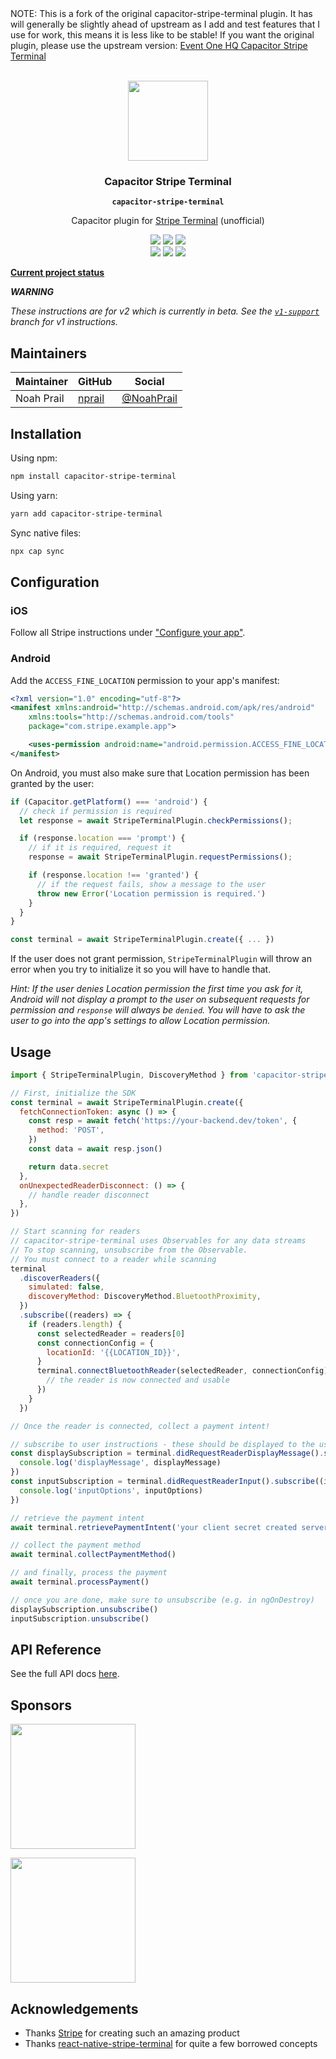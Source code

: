 <bold>
  NOTE: This is a fork of the original capacitor-stripe-terminal plugin. It has will generally be slightly ahead of upstream as I add and test features that I use for work, this means it is less like to be stable!
  If you want the original plugin, please use the upstream version:
</bold>
<a href=https://github.com/eventonehq/capacitor-stripe-terminal>Event One HQ Capacitor Stripe Terminal</a>

<p align="center"><br><img src="https://user-images.githubusercontent.com/236501/85893648-1c92e880-b7a8-11ea-926d-95355b8175c7.png" width="128" height="128" /></p>
<h3 align="center">Capacitor Stripe Terminal</h3>
<p align="center"><strong><code>capacitor-stripe-terminal</code></strong></p>
<p align="center">
  Capacitor plugin for <a href="https://stripe.com/terminal">Stripe Terminal</a> (unofficial)
</p>

<p align="center">
  <img src="https://img.shields.io/maintenance/yes/2021?style=flat-square" />
  <a href="https://github.com/eventonehq/capacitor-stripe-terminal/actions?query=workflow%3A%22Release%22"><img src="https://img.shields.io/github/workflow/status/eventonehq/capacitor-stripe-terminal/Release?style=flat-square" /></a>
  <a href="https://www.npmjs.com/package/capacitor-stripe-terminal"><img src="https://img.shields.io/npm/l/capacitor-stripe-terminal?style=flat-square" /></a>
<br>
  <a href="https://www.npmjs.com/package/capacitor-stripe-terminal"><img src="https://img.shields.io/npm/dw/capacitor-stripe-terminal?style=flat-square" /></a>
  <a href="https://www.npmjs.com/package/capacitor-stripe-terminal"><img src="https://img.shields.io/npm/v/capacitor-stripe-terminal?style=flat-square" /></a>
<!-- ALL-CONTRIBUTORS-BADGE:START - Do not remove or modify this section -->
<a href="#contributors-"><img src="https://img.shields.io/badge/all%20contributors-0-orange?style=flat-square" /></a>
<!-- ALL-CONTRIBUTORS-BADGE:END -->
</p>

**[Current project status](https://github.com/eventOneHQ/capacitor-stripe-terminal/discussions/42)**

**_WARNING_**

_These instructions are for v2 which is currently in beta. See the [`v1-support`](https://github.com/eventOneHQ/capacitor-stripe-terminal/tree/v1-support) branch for v1 instructions._

## Maintainers

| Maintainer | GitHub                              | Social                                      |
| ---------- | ----------------------------------- | ------------------------------------------- |
| Noah Prail | [nprail](https://github.com/nprail) | [@NoahPrail](https://twitter.com/NoahPrail) |

## Installation

Using npm:

```bash
npm install capacitor-stripe-terminal
```

Using yarn:

```bash
yarn add capacitor-stripe-terminal
```

Sync native files:

```bash
npx cap sync
```

## Configuration

### iOS

Follow all Stripe instructions under ["Configure your app"](https://stripe.com/docs/terminal/sdk/ios#configure).

### Android

Add the `ACCESS_FINE_LOCATION` permission to your app's manifest:

```xml
<?xml version="1.0" encoding="utf-8"?>
<manifest xmlns:android="http://schemas.android.com/apk/res/android"
    xmlns:tools="http://schemas.android.com/tools"
    package="com.stripe.example.app">

    <uses-permission android:name="android.permission.ACCESS_FINE_LOCATION" />
</manifest>
```

On Android, you must also make sure that Location permission has been granted by the user:

```javascript
if (Capacitor.getPlatform() === 'android') {
  // check if permission is required
  let response = await StripeTerminalPlugin.checkPermissions();

  if (response.location === 'prompt') {
    // if it is required, request it
    response = await StripeTerminalPlugin.requestPermissions();

    if (response.location !== 'granted') {
      // if the request fails, show a message to the user
      throw new Error('Location permission is required.')
    }
  }
}

const terminal = await StripeTerminalPlugin.create({ ... })
```

If the user does not grant permission, `StripeTerminalPlugin` will throw an error when you try to initialize it so you will have to handle that.

_Hint: If the user denies Location permission the first time you ask for it, Android will not display a prompt to the user on subsequent requests for permission and `response` will always be `denied`. You will have to ask the user to go into the app's settings to allow Location permission._

## Usage

```javascript
import { StripeTerminalPlugin, DiscoveryMethod } from 'capacitor-stripe-terminal'

// First, initialize the SDK
const terminal = await StripeTerminalPlugin.create({
  fetchConnectionToken: async () => {
    const resp = await fetch('https://your-backend.dev/token', {
      method: 'POST',
    })
    const data = await resp.json()

    return data.secret
  },
  onUnexpectedReaderDisconnect: () => {
    // handle reader disconnect
  },
})

// Start scanning for readers
// capacitor-stripe-terminal uses Observables for any data streams
// To stop scanning, unsubscribe from the Observable.
// You must connect to a reader while scanning
terminal
  .discoverReaders({
    simulated: false,
    discoveryMethod: DiscoveryMethod.BluetoothProximity,
  })
  .subscribe((readers) => {
    if (readers.length) {
      const selectedReader = readers[0]
      const connectionConfig = {
        locationId: '{{LOCATION_ID}}',
      }
      terminal.connectBluetoothReader(selectedReader, connectionConfig).then((connectedReader) => {
        // the reader is now connected and usable
      })
    }
  })

// Once the reader is connected, collect a payment intent!

// subscribe to user instructions - these should be displayed to the user
const displaySubscription = terminal.didRequestReaderDisplayMessage().subscribe((displayMessage) => {
  console.log('displayMessage', displayMessage)
})
const inputSubscription = terminal.didRequestReaderInput().subscribe((inputOptions) => {
  console.log('inputOptions', inputOptions)
})

// retrieve the payment intent
await terminal.retrievePaymentIntent('your client secret created server side')

// collect the payment method
await terminal.collectPaymentMethod()

// and finally, process the payment
await terminal.processPayment()

// once you are done, make sure to unsubscribe (e.g. in ngOnDestroy)
displaySubscription.unsubscribe()
inputSubscription.unsubscribe()
```

## API Reference

See the full API docs [here](https://oss.eventone.page/capacitor-stripe-terminal).

## Sponsors

<p>
    <a href="https://event1.io/?utm_medium=opensource&utm_source=capacitor-stripe-terminal">
        <img src="https://brand.event1.io/wordmark/wm.svg" width="200px">
    </a>
</p>

<p>
    <a href="https://tableneeds.com/?utm_medium=opensource&utm_source=capacitor-stripe-terminal">
        <img src="https://tableneeds.com/wp-content/uploads/2021/08/tn-new.svg" width="200px">
    </a>
</p>

## Acknowledgements

- Thanks [Stripe](https://stripe.com/terminal) for creating such an amazing product
- Thanks [react-native-stripe-terminal](https://github.com/theopolisme/react-native-stripe-terminal) for quite a few borrowed concepts
